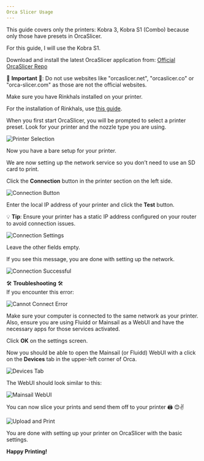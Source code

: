 ```yaml
---
Orca Slicer Usage
---
```


This guide covers only the printers: Kobra 3, Kobra S1 (Combo) because only those have presets in OrcaSlicer. 

For this guide, I will use the Kobra S1.

Download and install the latest OrcaSlicer application from: [Official OrcaSlicer Repo](https://github.com/SoftFever/OrcaSlicer/releases)

🚨 **Important** 🚨: Do not use websites like "orcaslicer.net", "orcaslicer.co" or "orca-slicer.com" as those are not the official websites.

Make sure you have Rinkhals installed on your printer. 

For the installation of Rinkhals, use [this guide](../Rinkhals/installation-and-firmware-updates.md).

When you first start OrcaSlicer, you will be prompted to select a printer preset. Look for your printer and the nozzle type you are using.

![Printer Selection](../docs/docs/assets/orca-guide/Printer-Selection.png)

Now you have a bare setup for your printer. 

We are now setting up the network service so you don’t need to use an SD card to print.

Click the **Connection** button in the printer section on the left side.

![Connection Button](../Rinkhals/docs/assets/orca-guide/Connection.png)

Enter the local IP address of your printer and click the **Test** button.

💡 **Tip**: Ensure your printer has a static IP address configured on your router to avoid connection issues.

![Connection Settings](../Rinkhals/docs/assets/orca-guide/Connection-Settings-Orca.png)

Leave the other fields empty.

If you see this message, you are done with setting up the network.

![Connection Successful](../Rinkhals/docs/assets/orca-guide/Connection-OK-Orca.png)

🛠️ **Troubleshooting** 🛠️  
If you encounter this error:

![Cannot Connect Error](../Rinkhals/docs/assets/orca-guide/Cannot-Connect-Port80-Orca.png)

Make sure your computer is connected to the same network as your printer. 
Also, ensure you are using Fluidd or Mainsail as a WebUI and have the necessary apps for those services activated.

Click **OK** on the settings screen.

Now you should be able to open the Mainsail (or Fluidd) WebUI with a click on the **Devices** tab in the upper-left corner of Orca.

![Devices Tab](../Rinkhals/docs/assets/orca-guide/Device-Tab-Orca.png)

The WebUI should look similar to this:

![Mainsail WebUI](../Rinkhals/docs/assets/orca-guide/Orca-Mainsail-WebUI.png)

You can now slice your prints and send them off to your printer 🖨️ 😊✌️

![Upload and Print](../Rinkhals/docs/assets/orca-guide/Orca-Upload-and-Print.png)

You are done with setting up your printer on OrcaSlicer with the basic settings.

**Happy Printing!**
